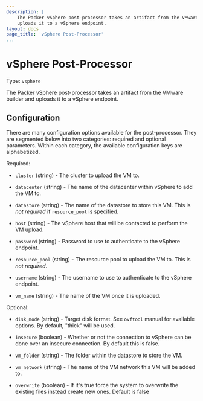 ```yaml
---
description: |
    The Packer vSphere post-processor takes an artifact from the VMware builder and
    uploads it to a vSphere endpoint.
layout: docs
page_title: 'vSphere Post-Processor'
...
```


# vSphere Post-Processor

Type: `vsphere`

The Packer vSphere post-processor takes an artifact from the VMware builder and
uploads it to a vSphere endpoint.

## Configuration

There are many configuration options available for the post-processor. They are
segmented below into two categories: required and optional parameters. Within
each category, the available configuration keys are alphabetized.

Required:

-   `cluster` (string) - The cluster to upload the VM to.

-   `datacenter` (string) - The name of the datacenter within vSphere to add the
    VM to.

-   `datastore` (string) - The name of the datastore to store this VM. This is
    *not required* if `resource_pool` is specified.

-   `host` (string) - The vSphere host that will be contacted to perform the
    VM upload.

-   `password` (string) - Password to use to authenticate to the
    vSphere endpoint.

-   `resource_pool` (string) - The resource pool to upload the VM to. This is
    *not required*.

-   `username` (string) - The username to use to authenticate to the
    vSphere endpoint.

-   `vm_name` (string) - The name of the VM once it is uploaded.

Optional:

-   `disk_mode` (string) - Target disk format. See `ovftool` manual for
    available options. By default, "thick" will be used.

-   `insecure` (boolean) - Whether or not the connection to vSphere can be done
    over an insecure connection. By default this is false.

-   `vm_folder` (string) - The folder within the datastore to store the VM.

-   `vm_network` (string) - The name of the VM network this VM will be
  added to.

-   `overwrite` (boolean) - If it's true force the system to overwrite the
  existing files instead create new ones. Default is false
